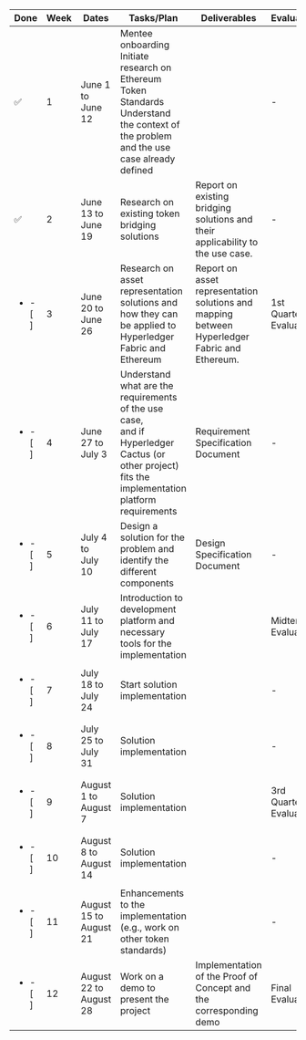 | Done | Week | Dates             | Tasks/Plan                                                                                                                       | Deliverables                                                                              | Evaluation             |
|---|------|------------------------|----------------------------------------------------------------------------------------------------------------------------------|-------------------------------------------------------------------------------------------|------------------------|
| :white_check_mark: | 1    | June 1 to<br> June 12      | Mentee onboarding<br>Initiate research on Ethereum Token Standards<br>Understand the context of the problem and the use case already defined        |                                                                                           | -                      |
| :white_check_mark: | 2    | June 13 to <br> June 19     | Research on existing token bridging solutions                                                                                    | Report on existing bridging solutions and their applicability to the use case.            | -                      |
| <ul><li>- [ ] </li></ul> | 3    | June 20 to <br> June 26     | Research on asset representation solutions and how they can be applied to Hyperledger Fabric and Ethereum                                     | Report on asset representation solutions and mapping between Hyperledger Fabric and Ethereum. | 1st Quarter Evaluation |
| <ul><li>- [ ] </li></ul> | 4    | June 27 to <br> July 3       | Understand what are the requirements of the use case,<br>and if Hyperledger Cactus (or other project) fits the implementation platform requirements                                                                             | Requirement Specification Document                                                        | -                      |
| <ul><li>- [ ] </li></ul> | 5    | July 4 to <br> July 10      | Design a solution for the problem and identify the different components | Design Specification Document                                                                                                                                 |                                       -                                                    |                     
| <ul><li>- [ ] </li></ul> | 6    | July 11 to <br> July 17     | Introduction to development platform and necessary tools for the implementation                                |                                                       | Midterm Evaluation     |
| <ul><li>- [ ] </li></ul> | 7    | July 18 to <br> July 24     |  Start solution implementation                                                                                            |                                                                                           | -                      |
| <ul><li>- [ ] </li></ul> | 8    | July 25 to <br> July 31     | Solution implementation |                                                                                           | -                      |
| <ul><li>- [ ] </li></ul> | 9    | August 1 to <br> August 7   | Solution implementation                                                                                                          |                                                                                           | 3rd Quarter Evaluation |
| <ul><li>- [ ] </li></ul> | 10   | August 8 to <br> August 14  | Solution implementation                                                                                                          |                                                                                           | -                      |
| <ul><li>- [ ] </li></ul> | 11   | August 15 to <br> August 21 | Enhancements to the implementation (e.g., work on other token standards)                                 |                                                                                           | -                      |
| <ul><li>- [ ] </li></ul> | 12   | August 22 to <br> August 28 | Work on a demo to present the project                                                                                            | Implementation of the Proof of Concept and the corresponding demo                         | Final Evaluation       |